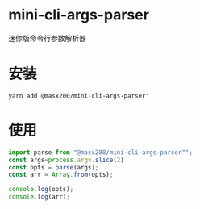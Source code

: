 # mini-cli-args-parser

迷你版命令行参数解析器

# 安装

```shell
yarn add @masx200/mini-cli-args-parser"
```

# 使用

```js
import parse from "@masx200/mini-cli-args-parser"";
const args=process.argv.slice(2)
const opts = parse(args);
const arr = Array.from(opts);

console.log(opts);
console.log(arr);

```
